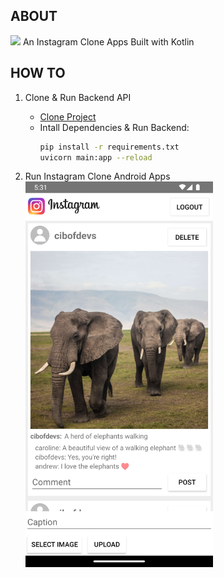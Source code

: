 ## ABOUT

<img src="https://cdn.jsdelivr.net/gh/devicons/devicon/icons/android/android-original.svg" width="15px" /> An Instagram Clone Apps Built with Kotlin
          
## HOW TO
1. Clone & Run Backend API
   - <a href="https://github.com/cibofdevs/instagam-clone-api">Clone Project</a>
   - Intall Dependencies & Run Backend:
     ```bash
     pip install -r requirements.txt
     uvicorn main:app --reload
     ```
   
3. Run Instagram Clone Android Apps
   <br /> <img src="sample.png" width="300px" />
